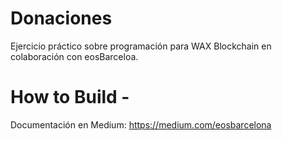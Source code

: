 # Donaciones

Ejercicio práctico sobre programación para WAX Blockchain en colaboración con eosBarceloa.

 # How to Build -
  Documentación en Medium: https://medium.com/eosbarcelona